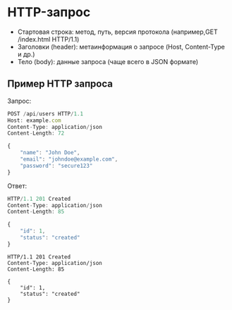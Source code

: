# HTTP-запрос
- Стартовая строка: метод, путь, версия протокола (например,GET /index.html HTTP/1.1)
- Заголовки (header): метаинформация о запросе (Host, Content-Type и др.)
- Тело (body): данные запроса (чаще всего в JSON формате)
## Пример HTTP запроса
Запрос:
```js
POST /api/users HTTP/1.1
Host: example.com
Content-Type: application/json
Content-Length: 72

{
    "name": "John Doe",
    "email": "johndoe@example.com",
    "password": "secure123"
}
```
Ответ:
```javascript
HTTP/1.1 201 Created
Content-Type: application/json
Content-Length: 85

{
    "id": 1,
    "status": "created"
}
```

```
HTTP/1.1 201 Created
Content-Type: application/json
Content-Length: 85

{
    "id": 1,
    "status": "created"
}
```
